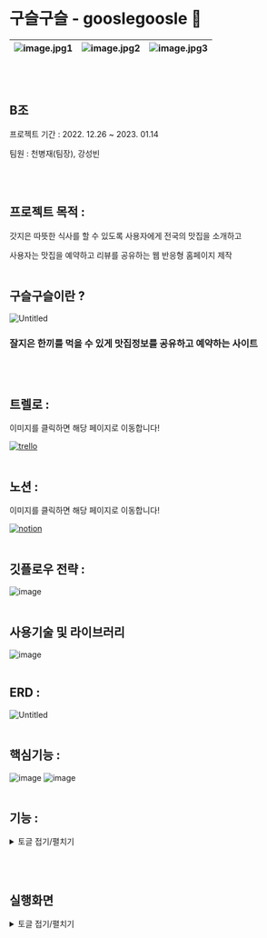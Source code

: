 
# 구슬구슬 - gooslegoosle 🍚

    
    
![image.jpg1](https://user-images.githubusercontent.com/113667600/213643487-6ae60551-e7c6-44a2-8d1d-517be56c4dbb.png) |![image.jpg2](https://user-images.githubusercontent.com/113667600/213643555-da38c1fd-ab8e-4d43-93f9-6e3e98f6ff65.png) | ![image.jpg3](https://user-images.githubusercontent.com/113667600/213643580-55da52cd-038f-4ef4-9f3b-2f749a6e83f8.png)
--- | --- | --- | 
   
    
<br><br>

## B조
프로젝트 기간 : 2022. 12.26 ~ 2023. 01.14

팀원 : 천병재(팀장), 강성빈

<br><br>
## 프로젝트 목적 :

갓지은 따뜻한 식사를 할 수 있도록 사용자에게 전국의 맛집을 소개하고 

사용자는 맛집을 예약하고 리뷰를 공유하는 웹 반응형 홈페이지 제작
<br><br>


## 구슬구슬이란 ?

![Untitled](https://user-images.githubusercontent.com/113667600/209509785-9dc5a84a-8544-414e-b7de-604497148e5d.png)

### 잘지은 한끼를 먹을 수 있게 맛집정보를 공유하고 예약하는 사이트

<br><br>

## 트렐로 : 

이미지를 클릭하면 해당 페이지로 이동합니다!

[![trello](https://user-images.githubusercontent.com/113667600/213486591-200c0368-01bf-47ab-a7eb-23f43f76db25.png)](https://trello.com/b/o3e9VVuB/gooslegoosle-timeline)
<br><br>


## 노션 : 

이미지를 클릭하면 해당 페이지로 이동합니다!

[![notion](https://user-images.githubusercontent.com/113667600/213486605-dfb47065-485f-491b-ae81-3e8cbbdbfbed.png)](https://1000bang.notion.site/Project-373eb1c07a074cff9e69d2c44bae356d)
<br><br>

## 깃플로우 전략 :
![image](https://user-images.githubusercontent.com/113667600/213645055-7a8ecd45-d237-477c-91b6-9debd3701bdb.png)
<br><br>

## 사용기술 및 라이브러리

![image](https://user-images.githubusercontent.com/113667600/213644232-6ebaccf2-cc41-4fbd-b278-c3f248c26af6.png)
<br><br>

## ERD :
![Untitled](https://user-images.githubusercontent.com/113667600/213646005-618ae222-d5e7-4848-ba40-0298a3cbb5c0.png)
<br><br>

## 핵심기능 :
![image](https://user-images.githubusercontent.com/113667600/213645726-24cc9254-5d5e-4c86-afab-b2936ad2be90.png)
![image](https://user-images.githubusercontent.com/113667600/213645747-efbf9994-c59f-4ae0-9fd5-c5b10b3247a0.png)
<br><br>

## 기능 :
<details>
<summary>토글 접기/펼치기</summary>
<div markdown="1">

### 유저 : 

- 회원가입
    - Postcode API
- 로그인 (카카오, 네이버, 구글 로그인 api)
- 유저 정보 수정
- 맛집 검색
    - 가게 디테일 페이지
        - 지도 api
        - 가게 정보 사용자에게 보여줌
        - 카카오 메세지 api (카톡 공유)
- 가게 예약
    - 예약하기 카카오 결제 api
    - 나의 예약 내역
    - 점주가 예약 거절 시 결제 취소 api
- 리뷰 작성 및 관리
    - 댓글 기능
- 고객센터
    - 본인이 작성한 글만 볼 수 있음
    - 관리자는 다 볼 수 있음
- 메세지
    - 알림 기능
    - 메세지 보관함
    - 파트너 전환 성공시 웰컴 메세지 자동 전송
    - 경고 조치시 메세지 자동전송

### 파트너 : 

- 파트너신청
- 가게 등록
    - 메뉴등록
    - 같은 아이디로 두번 등록 시 실패 페이지 로드
- 예약관리
    - 승인/ 거절
- 통계
    - 최근 일주일 일별 예약건수
    - 최근 한달 주별 예약건수
    - 최근 6개월 월별 예약건수
- 고객센터를 통해 블랙 컨슈머 신고
- 리뷰 답글 / 관리

### 관리자 :

- 매거진/ 공지사항 작성
    - 새로운 회원 또는 게시물 등록시 24시간 동안 new 표시
- 파트너신청 승인  (점주가 파트너신청 시 검수 후 가게등록이 가능하게 설계)
- 유저와 파트너의 요청 관리 ( Service Center)
    - 메세지
    - 유저 및 파트너 검색
    - 유저 경고 및 이용제한 조치
- 통계
    - 최근 2주별 일별 가입건수
    - 최근 2주 일별 리뷰 등록 수
    - 최근 2주 일별 파트너십 신청 수

</div>
</details>


<br><br>


## 실행화면

<details>
<summary>토글 접기/펼치기</summary>
<div markdown="1">  
    
## 회원가입 - 공통

![회원가입](https://user-images.githubusercontent.com/113667600/213486888-17f63b65-5657-40c7-8971-bbedb3f11103.gif)

## 로그인 - 공통
    
![로그인](https://user-images.githubusercontent.com/113667600/213491397-9940c772-f217-47a1-9e70-5263ac297153.gif)
    
## 정보수정/ 나의리뷰 / 내 예약목록 - 공통 
    
![정보수정](https://user-images.githubusercontent.com/113667600/213491430-a6b7670d-91ae-4162-9cc9-f2024e48e643.gif)
    
## 예약하기 - 공통
![예약](https://user-images.githubusercontent.com/113667600/213491116-3c3cc208-f3ff-42bb-8cc0-058a92fb8c10.gif)
    
## 파트너 신청 - 파트너
![파트너신청](https://user-images.githubusercontent.com/113667600/213477012-5cd971d6-fdf9-4a5a-8499-8653d37ed233.gif)


## 메뉴 수정 및 예약관리 - 파트너 
![메뉴수정](https://user-images.githubusercontent.com/113667600/213476728-c18cfd12-8b7a-467e-8e9a-1be296f71fed.gif)
![메뉴수정2](https://user-images.githubusercontent.com/113667600/213476932-9839e62e-c2ca-4d77-9cea-bbf091374596.gif)    

## 파트너 승인 - 관리자
![admin파트너승인](https://user-images.githubusercontent.com/113667600/213639226-5032d413-b936-4997-85bb-07d88ebad7e6.gif)

## 유저관리 - 관리자
![admin유저관리1](https://user-images.githubusercontent.com/113667600/213639234-e2294029-f685-48bd-9da7-b7478d174b08.gif)
![admin유저관리2](https://user-images.githubusercontent.com/113667600/213639246-fcd97cf4-2118-4590-853c-0eaf6442db24.gif)


## 고객센터, 통계 - 관리자 
![admin고객센터,통계](https://user-images.githubusercontent.com/113667600/213639209-2184cfcf-f426-4637-8b46-7616e0764cfe.gif)



</div>
</details>

    
<br><br>
